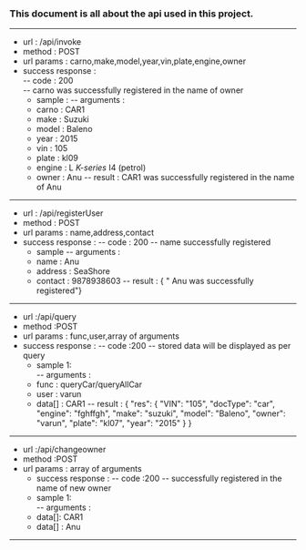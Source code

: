 ### This document is all about the api used in this project.  

-----------
* url : /api/invoke
* method : POST
*  url params : carno,make,model,year,vin,plate,engine,owner
* success response :  
  -- code : 200   
  -- carno was successfully registered in the name of owner  
  *  sample :
  -- arguments :
  * carno : CAR1
  * make : Suzuki
  * model : Baleno
  * year : 2015
  * vin : 105
  * plate : kl09
  * engine : L _K-series_ I4 (petrol)
  * owner : Anu
  -- result : CAR1 was successfully registered in the name of Anu

------------
* url : /api/registerUser
* method : POST
* url params : name,address,contact
* success response :
  -- code : 200
  -- name successfully registered
  * sample
  -- arguments :
  * name : Anu
  * address : SeaShore
  * contact : 9878938603
  -- result : { " Anu was successfully registered"}

-----------
* url :/api/query
*  method :POST
*  url params : func,user,array of arguments
*  success response :
   -- code :200
   -- stored data will be displayed as per query
   - sample 1:  
   -- arguments :
   *   func : queryCar/queryAllCar
   *	user : varun
   *	data[] : CAR1
   -- result : {
"res": {
"VIN": "105",
"docType": "car",
"engine": "fghffgh",
"make": "suzuki",
"model": "Baleno",
"owner": "varun",
"plate": "kl07",
"year": "2015"
}
}

-----
* url :/api/changeowner
*  method :POST
*  url params : array of arguments
   *  success response :
   -- code :200
   -- successfully registered in the name of new owner
   - sample 1:  
   -- arguments :
   *	data[]: CAR1
   *	data[] : Anu

----
